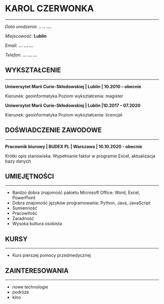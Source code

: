 
# __KAROL CZERWONKA__
----------
_Data urodzenia_: __.. .. ....__

_Miejscowość_: __Lublin__

_Email_: __... ... ...__

_Telefon_: __... ... ...__


## __WYKSZTAŁCENIE__
-------------------
 __Uniwersytet Marii Curie-Skłodowskiej | Lublin  | 10.2010 – obecnie__
 
Kierunek: geoinformatyka 
Poziom wykształcenia: magister

__Uniwersytet Marii Curie-Skłodowskiej | Lublin |10.2017 – 07.2020__

Kierunek: geoinformatyka 
Poziom wykształcenia: licencjat
## __DOŚWIADCZENIE ZAWODOWE__
----------
__Pracownik biurowy | BUDEX PL | Warszawa |  10.10.2020 - obecnie__

Krótki opis stanowiska: 
Wypełnianie faktur w programie Excel, aktualizacja bazy danych
## __UMIEJĘTNOŚCI__
-------------------
- Bardzo dobra znajomość pakietu Microsoft Office: Word, Excel, PowerPoint
- Dobra znajomość języków programowania: Python, Java, JavaScript
- Sumienność
- Pracowitość
- Zaradność
- Wysoka kultura osobista
## __KURSY__
-------------------

- Kurs pierszej pomocy przedmedycznej

## __ZAINTERESOWANIA__
-------------------
- nowe technologie
- podróże
- kino





 
